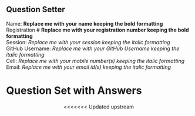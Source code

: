 Question Setter
---------------
Name:  **Replace me with your name keeping the bold formatting**         
Registration # **Replace me with your registration number keeping the bold formatting**            
Session: *Replace me with your session keeping the italic formatting*            
GitHub Username: *Replace me with your GitHub Username keeping the italic formatting*               
Cell: *Replace me with your mobile number(s) keeping the italic formatting*              
Email: *Replace me with your email id(s) keeping the italic formatting*         

Question Set with Answers
=========================
<div style="text-align:center">
<<<<<<< Updated upstream
  <style>
    #marking {
        display: flex;
        margin: 0;
        padding: 0;
    }
    .alignleft {
        flex: 1;
        text-align: left;
    }
    .aligncenter {
        flex: 1;
        text-align: center;
    }
    .alignright {
        flex: 1;
        text-align: right;
=======
  <div align="center">Shahjalal University of Science and Technology
  </div>   
  <div align = "center">Department of Computer Science and Engineering
  </div>  
  <div align = "center"><span> 1<sup>st</sup> Year 1<sup>st</sup> Semester Final Examination &mdash;
  June 2020 (Session 2019-20) </span></div>  
  <br>
  <div align = "center"> Course No. &mdash; <b> CSE 137</b> </div>  
  <div align="center"> Course Title &mdash; <b> Data Structers </b> </div>
  <br>
  <div align = "center">
    Time &mdash; <b> 3 Hours</b>&emsp;&emsp;&emsp;&emsp;&emsp;&emsp;&emsp;&emsp;&emsp;&emsp;&emsp;Credit:<b> 3.00</b>&emsp;&emsp;&emsp;&emsp;&emsp;&emsp;&emsp;&emsp;&emsp;&emsp;&emsp;Total Marks # <b> 100</b>
    </div><br>
    <div align = "center">(Answer all the questions)</div></div>
<div align="center"><h4>Group A</h4></div>
<div style="text-align:left">1. Answer the following Questions in short. (Any <b>Five</b>).</div>
<div align="right">5 &times; 2 = 10 </div>

(a) What does the following function do for a singly linked list? Explain in short.
```cpp
int fun(int val)
{
	Node temp = head;
	int x = 0;
	while(temp != null)
	{
		if(temp.data == val)
			return x;
		x+=1;
		temp = temp.next;
	}
	return INT_MIN;
}
```
**Short Answer:** <br>
Find and return the position of the given element from the linked list.

(b) In which type of linked list last node of the list points to the first node of the list? How to create a new node for the linked list using malloc. <br>

**Answer:** <br>
1. Circular linked list. <br>
2. ```struct NODE *newNode = (NODE*)malloc(sizeof(NODE));```

( c) If you represnt a binary tree of 20 nodes using linked representation then how many null pointers will there be? What is the main difference between BT and BST?

**Answer:**<br>
1. 20+1=21 null pointers.<br>
2. In BST the values of left subtree of a particular node should be lesser than that node and the right subtree values should be greater. BUT in BT there is no required organization structure of the nodes in the tree.

(d) When does Underflow of Stack occurs? If an user pushes 1 element in the stack having ten elements then the stack becomes_______. (stack size is 10).

**Answer:**<br>
i) If user tries to remove element from an empty stack.<br>
ii) Overflowed.

(e) What is a bipartite graph? Explain visually.

**Answer:**<br>
a bipartite graph is a graph whose vertices can be divided into two disjoint and independent sets U and V such that every edge connects a vertex in U to one in V.<br>
<div align="center"><img src="bipartite-graph.png" alt="bipartite-graph.png" width="250px"></div>
<div align="center"> A Bipartite graph </div> <br>

(f) How many binary trees can be generated using 7 nodes? How many of them will have maximum heights?

**Answer:**<br>
i) (2n<sub>C</sub><sub>n</sub>)/(n+1) = (14<sub>C</sub><sub>7</sub>)/(7+1) = 429.<br>
ii) 2<sup>n-1</sup> = 2<sup>7-1</sup> = 64.

(g) **Make pairs of the words:** FIFO, stack, queue, LIFO.<br> Suppose, your school team is going to perform on stage. At the very beginning of the performance there is a bench at the center of the stage. Some of the performers will stand at the right side of the bench and some at the left. After 10 seconds some performers from the right and some from the left will go to the backstage (not all of them). Imagining the situation, one of your friends says that this is like a certain data structure where joining and leaving of the students are like operations on the data structure. Which DS is it? What are the operations?

**Answer:** <br>
i) {FIFO, stack}, {LIFO, queue}.<br>
ii) Dequeue. push_back(), push_front(), pop_back(), pop_front().

(h) Compare the advantage and disadvange of adjacency list and adjacency matrix.

**Answer:**<br>
i) Space complexity of adjacency matrix is O(v<sup>2</sup>) while adjacency list takes O(V + E) spaces only.<br>
ii) Querying requires O(1) time complexity for adjacency matrix while it is O(V) for the adjacency list.

<div align="left">2. Answer the following Questions. (Any <b>Four</b>).</div>
<div align="right">4 &times; 5 = 20 </div>

(a) Write down a simple code (or pseudo-code or functions) using recursion to find out whether a BT is BST or not.

**Answer:**<br>
```cpp
bool isBST(Node* cur, int min, int max)
{
    if (cur == NULL)
        return true; // base case
    else if (cur->data > max || cur->data < min)
        return false; // checking if the node satisfies the property of BST
    return isBST(cur->left, min, cur->data) &&
           isBST(cur->right, cur->data, max); // recursion using the property of BST
}

void isBST(Node* root)
{
    if (isBST(root, LLONG_MIN, LLONG_MAX))
        cout << "BST";
    else
        cout << "not BST";
}
```

(b) Write a function to delete all the duplicates from a linked list. The list will contain only **positive** integers from **1 to 10<sup>6</sup>**.

**Answer:**<br>
We can use hashing technique to implement the function.
```cpp
bool check[1000000]={0};

void delDups(Node* head)
{
    Node* prev = NULL;
    Node* temp = head;
    while (temp != nullptr)
    {
        if (check[temp->data])
            prev->next = temp->next;
        else
        {
            check[temp->data] = 1;
            prev = temp;
        }
        temp = prev->next;
    }
}
```
>*If the list contained negative integers then we could use set data structure for hashing.

( c) Write down the best and worst time complexities for the given sort algorithms.<br>
i) Selection sort.
ii) Heap sort.
iii) Quick sort.
iv) Merge sort.

**Answer:**<br>
i) **best:** Ω(n<sup>2</sup>) **worst:** O(n<sup>2</sup>)<br>
ii) **best:** Ω(n log(n)) **worst:** O(n log(n))<br>
iii) **best** Ω(n log(n)) **worst** O(n<sup>2</sup>)<br>
iv) **best:** Ω(n log(n)) **worst:** O(n log(n))<br>

(d) Write down two seperate function to print the nodes of a binary tree in post- order and in- order method.

**Answer:**<br>
1.
```cpp
void PostOrder(Node *t)
{
  if(t != NULL)
  {
    PostOrder(t->lChild);
    PostOrder(t->rChild);
    cout << t->data << " ";
  }
}
```
2.
```cpp
void inOrder(Node *t)
{
  if(t != NULL)
  {
    inOrder(t->lChild);
    cout << t->data << " ";
    inOrder(t->rChild);
  }
}
```

(e) Sort an array using Quick sort algorithm in ascending order.

**Answer:** <br>
```cpp
#include <stdio.h>

static inline
void swap(int *a, int *b)
{
    int temp = *a;
    *a = *b;
    *b = temp;
}

static
int partition(int *L, int left, int right)
{
    int pivot = left;
    int p_val = L[pivot];

    while (left < right)
    {
        while (L[left] <= p_val)
            left++;
        while (L[right] > p_val)
            right--;
        if (left < right)
            swap(&L[left], &L[right]);
    }
    swap(&L[pivot], &L[right]);
    return right;
}

static
void qSort(int *L, int start, int end)
{
    if (start >= end)
        return;
    int splitPoint = partition(L, start, end);
    qSort(L, start, splitPoint - 1);
    qSort(L, splitPoint + 1, end);
}

static void print_array(int *ptr, int left, int right)
{
    for (int i = left; i <= right; i++)
        printf("%3d ", ptr[i]);
    puts("");
}

int main(void)
{
    int arr[] = {12, 43, -16, 0, 2, 5, 1, 13, 2, 2, -1};
    qSort(arr, 0, 9);
    puts("Sorted Array:");
    print_array(arr, 0, 9);
}
```

(f) Generate all the binary numbers from 1 to n using queue data structure. (You can use queue from STL).

**Answer:**<br>
```cpp
#include <bits/stdc++.h>
using namespace std;

void biNumTillN(int n)
{
    queue<string> q;
    q.push("1");
    int i = 1;
    for(int i = 0; i < n; i++)
    {

        q.push(q.front() + "0"), q.push(q.front() + "1");
        cout << q.front() << endl;
        q.pop();
    }
}

int main()
{
    int n;
    cin >> n;
    biNumTillN(n);
    return 0;
}
```

<div align="left">3. Answer the following Questions. (Any <b>Two</b>).</div>
<div align="right">2 &times; 10 = 20 </div>


(a) Write a full C/C++ program using stack data structure to find out whether the parentheses(first brackets only) in an expression are matched or not. (You can **not** use stack data structure from STL.)

**Answer:** <br>
```cpp
#include <iostream>
#include<stdlib.h>
using namespace std;

struct Node
{
  char data;
  struct Node *next;
}*top =NULL;

void push(char x)
{
  struct Node *t = new Node;
  if(t == NULL) cout << "Stack is full!\n";
  else t->data = x, t->next = top, top = t;
}

int pop()
{
  struct Node *t;
  char x = '-1';
  if(top == NULL) cout << "Stack is Empty!\n";
  else
  {
    t = top, top = top->next, x = t->data;
    delete(t);
  }
  return x;
}

bool isBalanced(string s)
{
  for(int i = 0; i < s.size(); i++)
  {
    if(s[i] == '(') push(s[i]);
    else if(s[i] == ')')
    {
      if(top == NULL) return false;
      pop();
    }
  }
  return (top == NULL);
}

int main()
{
  string s;
  cin >> s;
  isBalanced(s)? cout << "YES\n": cout << "NO\n";
}
```
>*If we had to deal with 3 types of parenthesis we would use 3 stacks differently.

(b) Write a program to print the shortest path between two nodes of a weighed undirected graph (answering queries).
>Your path should look like this: **3->5->2->9** (just an example).

**Example Input** :<br>
6 4 5<br>
1 2 2<br>
2 5 4<br>
2 4 1<br>
4 3 5<br>
1 2<br>
4 4<br>
3 6<br>
1 5<br>
5 4<br>

**Example Output:**<br>
The Shortest Path is 1->2<br>
You Are Already in The Destination<br>
No Path<br>
The Shortest Path is 1->2->5<br>
The Shortest Path is 5->2->4

**Answer:**
```cpp
#include <stdio.h>
#include <string.h>
#include <math.h>
#define ll long long
#define sz 100
#define inf 999999999999999

ll adj[sz][sz], Next_Node[sz][sz];

ll min (ll x, ll y)
{
    ll a = x < y ? x : y;
    return a;
}

int main()
{
    ll i, n, m, x, y, z, j, k, q, a, b;
    scanf ("%lld %lld %lld", &n, &m, &q);
    for (i = 0; i < n; i++)
        for (j = 0; j < n; j++)
        {
            if (i == j)
            {
                adj[i][j] = 0;
                Next_Node[i][j] = 0;
            }
            else
            {
                adj[i][j] = inf;
                Next_Node[i][j] = j;
            }
        }
    for (i = 0; i < m; i++)
    {
        scanf ("%lld %lld %lld", &x, &y, &z);
        adj[x][y] = z;
        adj[y][x] = z;
    }
    for (i = 0; i < n; i++)
        for (j = 0; j < n; j++)
            for (k = 0; k < n; k++)
            {
                if (adj[j][k] > (adj[j][i] + adj[i][k]))
                {
                    adj[j][k] = adj[j][i] + adj[i][k];
                    Next_Node[j][k] = Next_Node[j][i];
                }
            }
    for (i = 0; i < q; i++)
    {
        scanf ("%lld %lld", &a, &b);
        if (adj[a][b] == inf)
            printf ("No Path\n");
        else if (adj[a][b] == 0)
            printf ("You Are Already in The Destination\n");
        else
        {
            printf ("The Shortest Path is: %lld", a);
            printf ("-->%lld", Next_Node[a][b]);
            if (Next_Node[a][b] == b)
                puts ("");
            while (Next_Node[a][b] != b)
            {
                a = Next_Node[a][b];
                if (Next_Node[a][b] == b)
                {
                    printf ("-->%lld\n", Next_Node[a][b]);
                    break;
                }
                printf ("-->%lld", Next_Node[a][b]);
            }
        }
    }
    return 0;
}
```

( c) Find out Longest Common Prefix in a given set of strings using Trie.

**Answer:**<br>
```cpp
#include <bits/stdc++>
using namespace std;

struct Trie
{
    bool chkLeaf;
    unordered_map<char, Trie*> um;
    Trie()
    {
        chkLeaf = false;
    }
};

void insert(Trie* const &head, string const &str)
{
    Trie* curr = head;
    for (char ch: str)
    {
        if (curr->um.find(ch) == curr->um.end()) curr->um[ch] = new Trie();
        curr = curr->um[ch];
    }
    curr->chkLeaf = true;
}

string findLCP(string str[], int n)
{
    Trie* head = new Trie();
    for (int i = 0; i < n; i++) insert(head, str[i]);
    string lcp;
    Trie* curr = head;
    while (curr && !curr->chkLeaf && (curr->um.size() == 1))
    {
        auto it = curr->um.begin();
        lcp += it->first;
        curr = it->second;
    }
    return lcp;
}

int main()
{
    string str[] =
    {
        "abc", "abcd", "abcde", "abcdef"
        "abcf", "abck", " abckjlsdfsdf"
    };
    int n = sizeof(str)/sizeof(str[0]);
    cout << findLCP(str, n);
    return 0;
}
```

<div align="center"><h4>Group B</h4></div>
<div align="left">1. Answer the following Questions in short. (Any <b>Five</b>).</div>
<div align="right">5 &times; 2 = 10 </div>


(a) Which traversal method would you use to sort an array using BST? Which search tree can have equal elements?

**Answer:**<br>
1. Inorder traversal method since inorder traversal visits the node in increasing order of their values.<br>
2. Ternary search tree.

(b) Write down the valid values of balance factors of a node of an AVL tree? On how many nodes the rotation of an AVL tree is perfomed at a time?

**Answer:**<br>
i) {-1, 0, 1}<br>
ii) 3 nodes.

( c) What is the time complexity for Huffman Coding? What is the application of Huffman Coding?

**Answer:**<br>
i) O(n log(n)).<br>
ii) Huffman coding is a lossless data compression algorithm. They are used for transmitting fax and text.

(d) What is the key difference between DAG and tree? When does a directed graph become strongly connected?

**Answer:**
i) There must be a unique path between every two nodes in a tree. But in DAGs, a node can have two parents.<br>
ii) A directed graph becomes strongly connected if there is a path between all pairs of vertices.

(e) What is a segment tree? You are given an array. You have to answer some queries in a range. Sometimes, you also need to change all the values of the array between two indexes. Which approach will you use?

**Answer:**<br>
i) A Segment Tree is a data structure that allows answering range queries over an array effectively, while still being flexible enough to allow modifying the array.<br>
ii) Lazy propagation. Because I need to change all the values of the array between two indexes while being able to answer the queries also.

(f) How will you know if a circular queue is full? You are given a priority queue and some operations. After the following operations what will be the final state of the priority queue? push(C ), push(O), push(D), pop(), push(I), push(N), pop(), push(G).

**Answer:**<br>
i) The position of the tail will be just behind the head.<br>
ii) C, D, I, G.

(g) You are given a sequence of nodes from a full binary tree. If the parent is at position 101 then where its child will be? What is the difference between a complete and a full binary tree?

**Answer:** <br>
i) left child at 2*101 = 202<sup>th</sup> position and right child at 202+1 = 203<sup>th</sup> position. <br>
ii) A full binary tree (sometimes proper binary tree or 2-tree) is a tree in which every node other than the leaves has two children. A complete binary tree is a binary tree in which every level, except possibly the last, is completely filled, and all nodes are as far left as possible.

(h) Write a function to insert an element at the tail of a linked list.

**Answer:**<br>
```cpp
struct Node* pushToTail(struct Node** head, int val)
{
    struct Node* temp = *head;
    struct Node* node = new Node(val);
    if (current == NULL) *head = node;
    else
    {
        while (temp->next != NULL) temp = temp->next;
        temp->next = node;
    }
}
```
<div align="left">2. Answer the following Questions. (Any <b>Four</b>).</div>
<div align="right">4 &times; 5 = 20 </div>

(a) Perform the following traversals on the given binary tree. <br>
<div align="center"><img src="tree-traversal.png" alt="tree-traversal" width="280px"></div><br>
i) Pre- order.<br>
ii) Post- order.<br>
iii) In- order. <br>
iv) Level by level.<br><br>

**Answer:** <br>
i) a, b, c, d, e, f, g, h, i, j, k. <br>
ii) d, f, e, c, b, j, i, h, k, g, a.<br>
iii) d, c, f, e, b, a, h, j, i, g, k.<br>
iv) a, b, g, c, h, k, d, e, i, f, j.

(b) Implement a queue using stack data structere. You can take the help of STL.
>Hint: Use two stacks.

**Answer:**
```cpp
struct Q
{
    stack<int> st1, st2;
    void enQ(int x)
    {
        while (!st1.empty()) st2.push(st1.top()), st1.pop();
        st1.push(x);
        while (!st2.empty()) st1.push(st2.top()), st2.pop();
    }
    int deQ()
    {
        if (st1.empty())
        {
            cout << "Queue is Empty!";
            exit(0);
        }
        int x = st1.top();
        st1.pop();
        return x;
    }
};
```

( c) Write down the time complexity of following graph algorithms.<br>
i) Dijkstra.<br>
ii) Floyd-warshall's.<br>
iii) Kruskal's.<br>
iv) Bellman Ford.<br>
v) Prim's.<br>
vi) BFS.<br>
vii) DFS.<br>
viii) Kahn's.

**Answer:**<br>
i) O(V + E log(V)) (using min-priority queue).<br>
ii) O(v<sup>3</sup>).<br>
iii) O(E log V).<br>
iv) O(V E).<br>
(v) O(E + logV) (using Fibonacci Heaps).<br>
vi) O(V + E).<br>
vii) O(V + E).<br>
viii) O(V + E).

(d) You are given a sequence of nodes. Write a function to check if it represents the preorder traversal of a BST.

**Answer:**
```cpp
bool chkPre(Node* rt, vector<int> const &arr[], int &i)
{
    if (rt == NULL) return true;
    if (arr[i] != rt->data) return false;
    i++;
    return chkPre(rt->left, arr, i) &&
           chkPre(rt->right, arr, i);
}
```

(e) Sort an array using Merge Sort algorithm in ascending order.

**Answer:**
```cpp
#include <stdio.h>
#define f(i, a, b) for(int i=a; i<=b; i++)
#define sz 10

int a[11] = { 100, 145, 59, 526, 56, 313, 333, 1, 426, 894, 0 };
int b[10];

void merging (int low, int mid, int high)
{
    int l1, l2, i;
    for (l1 = low, l2 = mid + 1, i = low; l1 <= mid && l2 <= high; i++)
    {
        if (a[l1] <= a[l2]) b[i] = a[l1++];
        else b[i] = a[l2++];
>>>>>>> Stashed changes
    }
    hr.divider {
     margin: 0em;
     border-width: 2px;
     background-color: black;
    }
<<<<<<< Updated upstream

    p {
     margin: 0;
     padding: 0;
    }
  </style>
  <span style="font-size:1.3em">Shahjalal University of Science and Technology
  </span><br>
  <span style="font-size:1.2em">Department of Computer Science and Engineering
  </span><br>
  <span> 1<sup>st</sup> Year 2<sup>nd</sup> Semester Final Examination &mdash;
  December 2020 (Session 2019-20) </span><br>
  <span> Course No. &mdash; <b> CSE 137</b> </span><br>
  <span> Course Title &mdash; <b> Data Structures</b> </span>
  <span id="marking">
    <span class="alignleft">Time &mdash; <b> 3 Hours</b></span>
    <span class="aligncenter">Credit: <b> 3.00</b></span>
    <span class="alignright">Total Marks # <b> 100</b></span>
  </span>
  <hr class="divider">
  <span style="margin-bottom: 1.2em"> (Answer All the Questions)</span><br>
</div>
<div style="text-align:center">
  <span style="font-size:1.2em"><b>Group A</b>
  </span>
  <span id="marking">
    <span class="alignleft">1. Answer the following Questions in short. (Any <b>Five</b>).</span>
    <span class="alignright">5 &times; 2 = 10 </span>
  </span>
</div>

(a) *Start writing your questions from here ...*        
**Answer/Example Answer:**    
*Keep either 'Answer' or 'Example Answer' above based on the answer type.*            
*Start writing the answer of the question 1(a) of group A from here ...*                 
*Add more sections named Calculation/Hint/Reference etc. below where needed.*    
(b)        
(c)       
(d)         
(e)        
(f)      
(g)        
(h)        

<div>
  <span id="marking">
    <span class="alignleft">2. Answer the following Questions. (Any <b>Four</b>).</span>
    <span class="alignright">4 &times; 5 = 20 </span>
  </span>
</div>

(a)          
(b)        
(c)        
(d)           


<div>
  <span id="marking">
    <span class="alignleft">3. Answer the following Questions. (Any <b>Two</b>).</span>
    <span class="alignright">2 &times; 10 = 20 </span>
  </span>
</div>

(a)          
(b)        
(c)        

<div style="text-align:center">
  <span style="font-size:1.2em"><b>Group B</b>
  </span>
  <span id="marking">
    <span class="alignleft">1. Answer the following Questions in short. (Any <b>Five</b>).</span>
    <span class="alignright">5 &times; 2 = 10 </span>
  </span>
</div>

(a)         
(b)        
(c)       
(d)         
(e)        
(f)      
(g)        
(h)        

<div>
  <span id="marking">
    <span class="alignleft">2. Answer the following Questions. (Any <b>Four</b>).</span>
    <span class="alignright">4 &times; 5 = 20 </span>
  </span>
</div>

(a)          
(b)        
(c)        
(d)           


<div>
  <span id="marking">
    <span class="alignleft">3. Answer the following Questions. (Any <b>Two</b>).</span>
    <span class="alignright">2 &times; 10 = 20 </span>
  </span>
</div>

(a)          
(b)        
(c)        
=======
    else return;
}

int main()
{
    int i;
    printf ("Before sorting: ");
    f (i, 0, sz) printf ("%d ", a[i]);
    puts ("");
    sort (0, sz);
    printf ("After sorting: ");
    f (i, 0, sz) printf ("%d ", a[i]);
}
```

(f) Write a simple function to check whether a graph is bipartite or not?<br>
> use DFS.

**Answer:**<br>
```cpp
struct Edge
{
    int source, destination;
};

struct Graph
{

    vector<vector<int>> adjList;
    Graph(vector<Edge> const &edges, int n)
    {
        adjList.resize(n);
        for (auto &edge: edges)
        {
            adjList[edge.source].push_back(edge.destination);
            adjList[edge.destination].push_back(edge.source);
        }
    }
};

bool DFS(Graph const &graph, int v, bool vis[], vector<int> &color)
{
    for (int u: graph.adjList[v])
    {
        if (!vis[u])
        {
            vis[u] = true;
            color[u] = !color[v];
            if(!DFS(graph, u, vis, color)) return false;
        }
        else if (color[v] == color[u]) return false;
    }
    return true;
}
```

<div align="left">3. Answer the following Questions. (Any <b>Two</b>).</div>
<div align="right">2 &times; 10 = 20 </div>


(a) **This is a problem which you must solve using dfs or similar approach.**<br>
Word s of length n is called k-complete if:<br>
s is a palindrome and s has a period of k, i.e. s<sub>i</sub> = s<sub>k+i</sub> for all 1 ≤ i ≤ n−k.
For example, "abaaba" is a 3-complete word, while "abccba" is not.
You are given a word s of length n consisting of only lowercase Latin letters and an integer k, such that n is divisible by k. You have to convert s to any k-complete word.

To do this you can choose some i (1 ≤ i ≤ n) and replace the letter at position i with some other lowercase Latin letter.

Output the minimum number of letters you have to replace to convert s to any k-complete word.

You have to answer t test cases independently.

**Example Input:**<br>
2<br>
6 2<br>
abaaba<br>
6 3<br>
abaaba<br>
**Example Output:**<br>
2<br>
0        

**Answer:**
```cpp
#include <stdio.h>
#include<bits/stdc++.h>
using namespace std;
#define F_IO ios_base::sync_with_stdio(false); cin.tie(NULL); cout.tie(NULL)
typedef long long ll;
#define pb push_back
#define pf push_front
#define mp make_pair

bool color[200009];
string s;
int cn = 0;
int n, k;
map <char, int> m;

void bfs(int i)
{
	queue <int> q;
	q.push(i);
	color[i] = 1;
	while(!q.empty())
  {
		int p = q.front();
		q.pop();

		if(p+k < n && color[p+k] == 0) {q.push(p+k); color[p+k] = 1;} 	
		if(p-k >= 0 && color[p-k] == 0) {q.push(p-k); color[p-k] = 1;}
		if(color[n-1-p] == 0) {q.push(n-1-p); color[n-1-p] = 1;}
		m[s[p]]++; cn++;
	}
}

void run_case()
{
	cin >> n >> k;
	cin >> s;
	int ans = 0;
	for (int i = 0; i < n; i++) color[i] = 0;
	for (int i = 0; i < s.size(); i++)
  {
		if(color[i] == 0) {
			bfs(i);
			int mx = 0;
			for (char j = 'a'; j <= 'z'; j++) {mx = max(m[j], mx); m[j] = 0;}
			ans += cn-mx;
			cn = 0;
		}

	}
	cout << ans << endl;
}

int main()
{
  F_IO
	int T;
	// T = 1;
	cin >> T;
	while(T--)
		run_case();
	return 0;
}

```

(b) Implement AVL tree.

**Answer:**<br>
```cpp
#include <stdio.h>
#include <stdlib.h>

struct Node
{
  int key;
  struct Node *left;
  struct Node *right;
  int height;
};

int height(struct Node *N)
{
  if (N == NULL)
    return 0;
  return N->height;
}

struct Node *newNode(int key)
{
  struct Node *node = (struct Node *)malloc(sizeof(struct Node));
  node->key = key;
  node->left = NULL;
  node->right = NULL;
  node->height = 1;
  return (node);
}

struct Node *rightRotate(struct Node *y)
{
  struct Node *x = y->left;
  struct Node *T2 = x->right;
  x->right = y, y->left = T2;
  y->height = max(height(y->left), height(y->right)) + 1;
  x->height = max(height(x->left), height(x->right)) + 1;
  return x;
}

struct Node *leftRotate(struct Node *x)
{
  struct Node *y = x->right;
  struct Node *T2 = y->left;
  y->left = x, x->right = T2;
  x->height = max(height(x->left), height(x->right)) + 1;
  y->height = max(height(y->left), height(y->right)) + 1;
  return y;
}

int getBalance(struct Node *N)
{
  if (N == NULL) return 0;
  return height(N->left) - height(N->right);
}

struct Node *insertNode(struct Node *node, int key)
{
  if (node == NULL) return (newNode(key));
  if (key < node->key) node->left = insertNode(node->left, key);
  else if (key > node->key) node->right = insertNode(node->right, key);
  else return node;
  node->height = 1 + max(height(node->left), height(node->right));
  int balance = getBalance(node);
  if (balance > 1 && key < node->left->key) return rightRotate(node);
  if (balance < -1 && key > node->right->key) return leftRotate(node);
  if (balance > 1 && key > node->left->key)
  {
    node->left = leftRotate(node->left);
    return rightRotate(node);
  }
  if (balance < -1 && key < node->right->key)
  {
    node->right = rightRotate(node->right);
    return leftRotate(node);
  }
  return node;
}

struct Node *minValueNode(struct Node *node)
{
  struct Node *current = node;
  while (current->left != NULL) current = current->left;
  return current;
}

struct Node *deleteNode(struct Node *root, int key)
{
  if (root == NULL) return root;
  if (key < root->key) root->left = deleteNode(root->left, key);
  else if (key > root->key) root->right = deleteNode(root->right, key);
  else
  {
    if ((root->left == NULL) || (root->right == NULL))
    {
      struct Node *temp = root->left ? root->left : root->right;
      if (temp == NULL)
      {
        temp = root;
        root = NULL;
      }
      else*root = *temp;
      free(temp);
    }
    else
    {
      struct Node *temp = minValueNode(root->right);
      root->key = temp->key;
      root->right = deleteNode(root->right, temp->key);
    }
  }
  if (root == NULL) return root;
  root->height = 1 + max(height(root->left), height(root->right));
  int balance = getBalance(root);
  if (balance > 1 && getBalance(root->left) >= 0) return rightRotate(root);
  if (balance > 1 && getBalance(root->left) < 0)
  {
    root->left = leftRotate(root->left);
    return rightRotate(root);
  }

  if (balance < -1 && getBalance(root->right) <= 0) return leftRotate(root);
  if (balance < -1 && getBalance(root->right) > 0)
  {
    root->right = rightRotate(root->right);
    return leftRotate(root);
  }
  return root;
}

void printPreOrder(struct Node *root)
{
  if (root != NULL)
  {
    cout << root->key << " ";
    printPreOrder(root->left);
    printPreOrder(root->right);
  }
}

int main()
{
  struct Node *root = NULL;
  root = insertNode(root, 2);
  root = insertNode(root, 1);
  root = insertNode(root, 4);
  root = insertNode(root, 7);
  root = insertNode(root, 8);
  root = insertNode(root, 5);
  root = insertNode(root, 3);
  printPreOrder(root);
  root = deleteNode(root, 3);
  cout << "\nAfter deletion: ";
  printPreOrder(root);
  return 0;
}
```

( c) You will be given a valid infix expression without any parenthesis. Write a complete program to transform the expression to postfix using stack. You can **not** use stack from STL. (The expression will contain +, -, / and * operators).

**Answer:**
```cpp
#include <iostream>
#include<stdlib.h>
using namespace std;

struct Node
{
  char data;
  struct Node *next;
}*top =NULL;

void push(char x)
{
  struct Node *t = new Node;
  if(t == NULL) cout << "Stack is full!\n";
  else t->data = x, t->next = top, top = t;
}

int pop()
{
  struct Node *t;
  char x = '#';
  if(top == NULL) cout << "Stack is Empty!\n";
  else
  {
    t = top, top = top->next, x = t->data;
    delete(t);
  }
  return x;
}

bool isOperand(char x)
{
    if(x == '+' || x == '-' || x == '*' || x == '/') return true;
    else return false;
}

int pre(char x)
{
    if(x == '+' || x == '-') return 1;
    else if(x == '*' || x == '/') return 2;
    else return 0;
}

string inToPost(string infix)
{
    int i = 0;
    string postfix;
    while(i < infix.size())
    {
        if(!isOperand(infix[i]))
            postfix += infix[i++];
        else
        {
            if(pre(infix[i]) > pre(top->data)) push(infix[i++]);
            else postfix += pop();
        }
    }
    while(top != NULL)
        postfix += pop();
    return postfix;
}

int main()
{
    string infix;
    cin >> infix;
    push('#');
    string postfix = inToPost(infix);
    for(int i = 0; i < postfix.size() - 1; i++) cout << postfix[i];
}
```
>>>>>>> Stashed changes


<div style="text-align:center">
  <span style="font-size:1.0em">- End -</span>
</div>

- [ ] I am declaring that, the above work is my own work. Whatever added above
except the template is the result of my brainstorming. I also understand that
submitting work that isn’t my own may result in permanent failure of this course
as well as the whole current semester.
